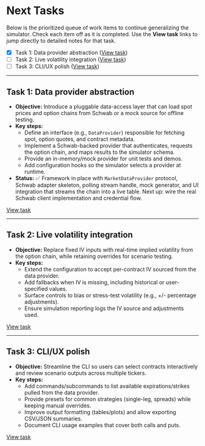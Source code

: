 # Next Tasks

Below is the prioritized queue of work items to continue generalizing the simulator. Check each item off as it is completed. Use the **View task** links to jump directly to detailed notes for that task.

- [x] Task 1: Data provider abstraction ([View task](#task-1-data-provider-abstraction))
- [ ] Task 2: Live volatility integration ([View task](#task-2-live-volatility-integration))
- [ ] Task 3: CLI/UX polish ([View task](#task-3-cliux-polish))

---

## Task 1: Data provider abstraction
- **Objective:** Introduce a pluggable data-access layer that can load spot prices and option chains from Schwab or a mock source for offline testing.
- **Key steps:**
  - Define an interface (e.g., `DataProvider`) responsible for fetching spot, option quotes, and contract metadata.
  - Implement a Schwab-backed provider that authenticates, requests the option chain, and maps results to the simulator schema.
  - Provide an in-memory/mock provider for unit tests and demos.
  - Add configuration hooks so the simulator selects a provider at runtime.
- **Status:** ✅ Framework in place with `MarketDataProvider` protocol, Schwab adapter skeleton, polling stream handle, mock generator, and UI integration that streams the chain into a live table. Next up: wire the real Schwab client implementation and credential flow.

[View task](#next-tasks)

---

## Task 2: Live volatility integration
- **Objective:** Replace fixed IV inputs with real-time implied volatility from the option chain, while retaining overrides for scenario testing.
- **Key steps:**
  - Extend the configuration to accept per-contract IV sourced from the data provider.
  - Add fallbacks when IV is missing, including historical or user-specified values.
  - Surface controls to bias or stress-test volatility (e.g., +/- percentage adjustments).
  - Ensure simulation reporting logs the IV source and adjustments used.

[View task](#next-tasks)

---

## Task 3: CLI/UX polish
- **Objective:** Streamline the CLI so users can select contracts interactively and review scenario outputs across multiple tickers.
- **Key steps:**
  - Add commands/subcommands to list available expirations/strikes pulled from the data provider.
  - Provide presets for common strategies (single-leg, spreads) while keeping manual overrides.
  - Improve output formatting (tables/plots) and allow exporting CSV/JSON summaries.
  - Document CLI usage examples that cover both calls and puts.

[View task](#next-tasks)
